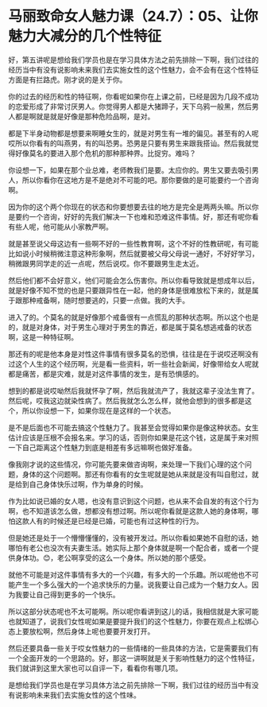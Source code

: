 # 马丽致命女人魅力课（24.7）：05、让你魅力大减分的几个性特征

好，第五讲呢是想给我们学员也是在学习具体方法之前先排除一下啊，我们过往的经历当中有没有说影响未来我们去实施女性的这个性魅力，会不会有在这个性特征方面是有拦路虎。刚才说的是关于你。

你的过去的经历和性的特征啊，你看呢如果你在上课之前，已经是因为几段不成功的恋爱形成了非常讨厌男人。你觉得男人都是大猪蹄子，天下乌鸦一般黑，然后男人都是啊就是就是好像是那种危险品啊，是对。

都是下半身动物都是想要来啊睡女生的，就是对男生有一堆的偏见。甚至有的人呢哎所以你看有的叫燕男，有的叫恐男。恐男是只要有男生来跟我搭讪。然后我就觉得好像莫名的要进入那个危机的那种那种界。比捉穷。难吗？

你设想一下，如果在那个业总难，老师教我们是要。太应你的。男生又要去吸引男人，所以你看你在这地方是不是绝对不可能的吧。那你要做的是可能要约一个咨询啊。

因为你的这个两个你现在的状态和你要想要去往的地方是完全是两两头嘛。所以你是要约一个咨询，好好的先我们解决一下也难和恐难这件事情。好，那还有呢你看有些人呢，他可能从小家教严啊。

就是甚至说父母这边有一些啊不好的一些性教育啊，这个不好的性教研呢，有可能比如说小时候稍微注意这种形象啊，然后就要被父母父母说一通好，不好好学习，稍微跟男同学走的近一点呢，然后说哎。你不要跟男生走太近。

然后他们都不会好意义，他们可能会怎么伤害你。所以你看导致就是想成年以后，就是好像不知不觉的也是只要跟异性在一起，他的身体是很难放松下来的，就是属于跟那种戒备啊，随时想要逃的，只要一点做。我的大手。

进入了的。个莫名的就是好像那个戒备很有一点慌乱的那种状态啊。所以这个也是的，就是对身体，对于男生心理对于男生的靠近，都是属于莫名想逃戒备的状态啊，这是一种特征啊。

那还有的呢是他本身是对性这件事情有很多莫名的恐惧，往往是在于说哎还啊没有过这个人生的这个经历啊，光是看一些资料，听一些社会新闻，好像带给女人呢就都是痛苦，都是灾难，就是对这件事情的发生，是有恐惧感的。

想到的都是说哎呦然后我就怀孕了啊，然后我就流产了，我就这辈子没法生育了。然后呢，哎我这边就染性病了。然后我就怎么怎么样，就他会想到的很多都是这个，所以你设想一下，如果你现在是这样的一个状态。

是不是后面也不可能去搞这个性魅力了。我甚至会觉得如果你是像这种状态。女生估计应该是压根不会报名来。学习的话，否则你如果是花这个钱，这是属于来对照一下自己距离这个性魅力到底是相差有多远嘛啊也做好准备。

像我刚才说的这些情况，你可能先要来做咨询啊，来处理一下我们心理的这个问题，身体的这个问题啊。那还有你看有的女生呢就是她从来就是没有叫自慰过，就是给到自己身体快乐过啊，作为单身的时候。

作为比如说已婚的女人嗯，也没有意识到这个问题，也从来不会自发的有这个行为啊，也不知道该怎么做，想都没有想过啊。所以呢你看就是这款人她的身体啊，哪怕这款人有的时候还是已经是已婚，可能也有过这种性的行为。

但是她还是处于一个懵懵懂懂的，没有被开发过。所以你看如果她不自慰的话，她哪怕有老公也没次有夫妻生活。她实际上那个身体就是啊一个配合者，或者一个提供身体功。😊，老公啊享受的这么一个身体。所以她的那个感受。

就他不可能是对这件事情有多大的一个兴趣，有多大的一个乐趣。所以呢他也不可能产生一个多么强大的一个追求快乐的力量。说我要让自己成为一个魅力女人。因为我要让自己得到更多的一个快乐。

所以这部分状态呢也不太可能啊。所以呢你看讲到这儿的话，我相信就是大家可能也就知道了，说我们女性呢如果是要提升我们的这个性魅力，你要在观点上松绑心态上要放松啊，然后身体上呢也要要开发打开。

然后还要具备一些关于哎女性魅力的一些情绪的一些具体的方法，它是需要我们有一个全面开发的一个思路的。好，那这一讲啊就是关于影响性魅力的这个性特征，我们就讲到这里大家也可以自评一下，看看你有哪几项。

是想给我们学员也是在学习具体方法之前先排除一下啊，我们过往的经历当中有没有说影响未来我们去实施女性的这个性味。

